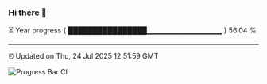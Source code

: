 ### Hi there 👋

⏳ Year progress { ████████████████▁▁▁▁▁▁▁▁▁▁▁▁▁▁ } 56.04 %

---

⏰ Updated on Thu, 24 Jul 2025 12:51:59 GMT

![Progress Bar CI](https://github.com/liununu/liununu/workflows/Progress%20Bar%20CI/badge.svg)
